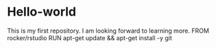 # Hello-world
This is my first repository.
I am looking forward to learning more.
FROM rocker/rstudio
RUN apt-get update && apt-get install -y git

